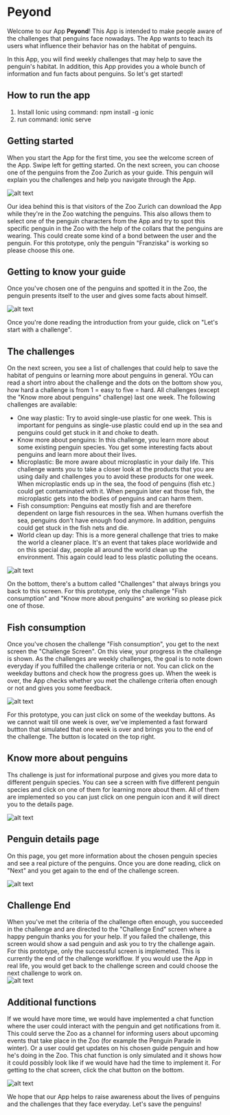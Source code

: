 # Peyond

Welcome to our App **Peyond**! This App is intended to make people aware of the challenges that penguins face nowadays. The App wants to teach its users what influence their behavior has on the habitat of penguins.

In this App, you will find weekly challenges that may help to save the penguin's habitat. In addition, this App provides you a whole bunch of information and fun facts about penguins. So let's get started!

## How to run the app
1. Install Ionic using command: npm install -g ionic
2. run command: ionic serve

## Getting started

When you start the App for the first time, you see the welcome screen of the App. Swipe left for getting started. On the next screen, you can choose one of the penguins from the Zoo Zurich as your guide. This penguin will explain you the challenges and help you navigate through the App. 

![alt text](resources/screenshots/02_PickGuide.png)

Our idea behind this is that visitors of the Zoo Zurich can download the App while they're in the Zoo watching the penguins. This also allows them to select one of the penguin characters from the App and try to spot this specific penguin in the Zoo with the help of the collars that the penguins are wearing. This could create some kind of a bond between the user and the penguin. For this prototype, only the penguin "Franziska" is working so please choose this one.

## Getting to know your guide

Once you've chosen one of the penguins and spotted it in the Zoo, the penguin presents itself to the user and gives some facts about himself. 

![alt text](resources/screenshots/03_RenameGuide.png)

Once you're done reading the introduction from your guide, click on "Let's start with a challenge".

## The challenges
On the next screen, you see a list of challenges that could help to save the habitat of penguins or learning more about penguins in general. YOu can read a short intro about the challenge and the dots on the bottom show you, how hard a challenge is from 1 = easy to five = hard. All challenges (except the "Know more about penguins" challenge) last one week. The following challenges are available:

* One way plastic: Try to avoid single-use plastic for one week. This is important for penguins as single-use plastic could end up in the sea and penguins could get stuck in it and choke to death.
* Know more about penguins: In this challenge, you learn more about some existing penguin species. You get some interesting facts about penguins and learn more about their lives. 
* Microplastic: Be more aware about microplastic in your daily life. This challenge wants you to take a closer look at the products that you are using daily and challenges you to avoid these products for one week. When microplastic ends up in the sea, the food of penguins (fish etc.) could get contaminated with it. When penguin later eat those fish, the microplastic gets into the bodies of penguins and can harm them.
* Fish consumption: Penguins eat mostly fish and are therefore dependent on large fish resources in the sea. When humans overfish the sea, penguins don't have enough food anymore. In addition, penguins could get stuck in the fish nets and die.
* World clean up day: This is a more general challenge that tries to make the world a cleaner place. It's an event that takes place worldwide and on this special day, people all around the world clean up the environment. This again could lead to less plastic polluting the oceans.


![alt text](resources/screenshots/04_ChooseChallenge.png)

On the bottom, there's a buttom called "Challenges" that always brings you back to this screen. For this prototype, only the challenge "Fish consumption" and "Know more about penguins" are working so please pick one of those.  

## Fish consumption
Once you've chosen the challenge "Fish consumption", you get to the next screen the "Challenge Screen". On this view, your progress in the challenge is shown. As the challenges are weekly challenges, the goal is to note down everyday if you fulfilled the challenge criteria or not. You can click on the weekday buttons and check how the progress goes up. When the week is over, the App checks whether you met the challenge criteria often enough or not and gives you some feedback. 

![alt text](resources/screenshots/10_ChallengeProgress.png)

For this prototype, you can just click on some of the weekday buttons. As we cannot wait till one week is over, we've implemented a fast forward buttton that simulated that one week is over and brings you to the end of the challenge. The button is located on the top right.

## Know more about penguins
Ths challenge is just for informational purpose and gives you more data to different penguin species. You can see a screen with five different penguin species and click on one of them for learning more about them. All of them are implemented so you can just click on one penguin icon and it will direct you to the details page.

![alt text](resources/screenshots/06_KnowPenguins.png)

## Penguin details page
On this page, you get more information about the chosen penguin species and see a real picture of the penguins. Once you are done reading, click on "Next" and you get again to the end of the challenge screen.

![alt text](resources/screenshots/07_KnowPenguins.png)

## Challenge End
When you've met the criteria of the challenge often enough, you succeeded in the challenge and are directed to the "Challenge End" screen where a happy penguin thanks you for your help. If you failed the challenge, this screen would show a sad penguin and ask you to try the challenge again. For this prototype, only the successful screen is implemeted. This is currently the end of the challenge worklflow. If you would use the App in real life, you would get back to the challenge screen and could choose the next challenge to work on.  
![alt text](resources/screenshots/08_HappyScreen.png)

## Additional functions
If we would have more time, we would have implemented a chat function where the user could interact with the penguin and get notifications from it. This could serve the Zoo as a channel for informing users about upcoming events that take place in the Zoo (for example the Penguin Parade in winter). Or a user could get updates on his chosen guide penguin and how he's doing in the Zoo. This chat function is only simulated and it shows how it could possibly look like if we would have had the time to implement it. For getting to the chat screen, click the chat button on the bottom.

![alt text](resources/screenshots/11_Chat.png)

We hope that our App helps to raise awareness about the lives of penguins and the challenges that they face everyday. Let's save the penguins!
